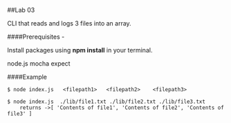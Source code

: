 ##Lab 03

CLI that reads and logs 3 files into an array.

####Prerequisites -

Install packages using **npm install** in your terminal.

node.js
mocha
expect

####Example
```
$ node index.js   <filepath1>   <filepath2>    <filepath3>

$ node index.js  ./lib/file1.txt ./lib/file2.txt ./lib/file3.txt
	returns ->[ 'Contents of file1', 'Contents of file2', 'Contents of file3' ]
```
